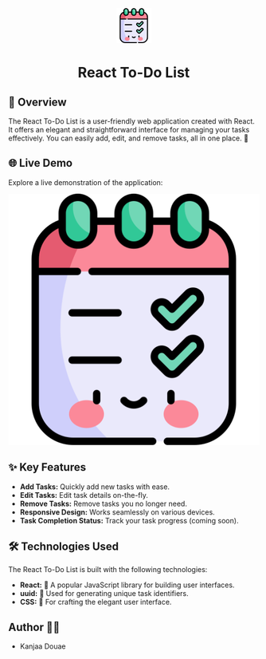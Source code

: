 <!-- Title -->
<div align="center">
  <img src="./public/to-do-list.png" alt="Your App Logo" width="70">
  <h1>React To-Do List</h1>
</div>

## 📌 Overview

The React To-Do List is a user-friendly web application created with React. It offers an elegant and straightforward interface for managing your tasks effectively. You can easily add, edit, and remove tasks, all in one place. 🚀


<!-- Live Demo -->
## 🌐 Live Demo

Explore a live demonstration of the application:

[![Live Demo](./public/to-do-list.png)](https://douaekanjaa.github.io/Tp3_react/)

<!-- Features -->
## ✨ Key Features

- **Add Tasks:** Quickly add new tasks with ease.
- **Edit Tasks:** Edit task details on-the-fly.
- **Remove Tasks:** Remove tasks you no longer need.
- **Responsive Design:** Works seamlessly on various devices.
- **Task Completion Status:** Track your task progress (coming soon).


## 🛠️ Technologies Used

The React To-Do List is built with the following technologies:

- **React:** 🚀 A popular JavaScript library for building user interfaces.
- **uuid:** 🔑 Used for generating unique task identifiers.
- **CSS:** 🎨 For crafting the elegant user interface.

## Author 👩‍💻

- Kanjaa Douae

